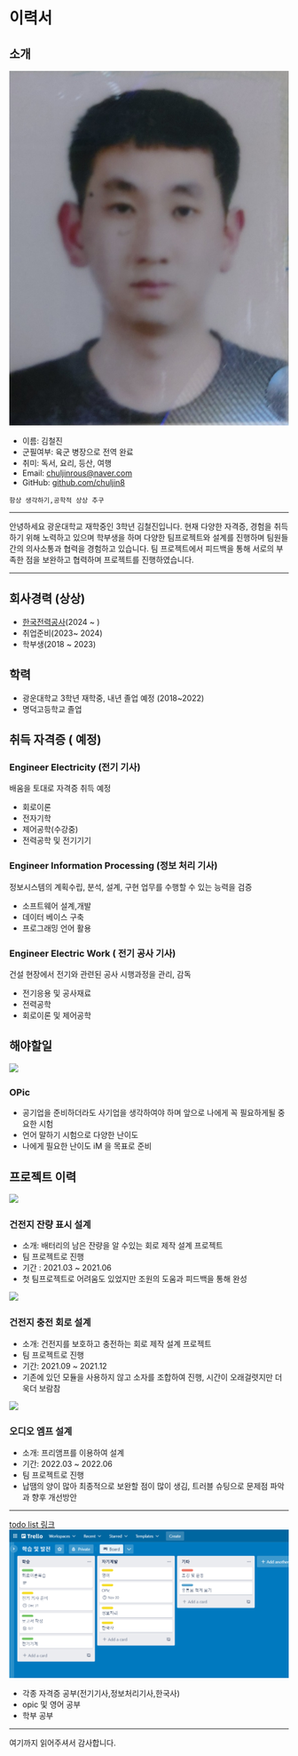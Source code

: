 # 이력서

## 소개
![프로필이미지](https://github.com/chuljin8/RESUME/raw/master/images/profile.png)
- 이름: 김철진
- 군필여부: 육군 병장으로 전역 완료
- 취미: 독서, 요리, 등산, 여행
- Email: chuljinrous@naver.com
- GitHub: [github.com/chuljin8](https://github.com/chuljin8)

```
항상 생각하기,공학적 상상 추구
```
---
안녕하세요 광운대학교 재학중인 3학년 김철진입니다. 
현재 다양한 자격증, 경험을 취득하기 위해 노력하고 있으며 학부생을 하며 다양한 팀프로젝트와 설계를 진행하며
팀원들간의 의사소통과 협력을 경험하고 있습니다. 팀 프로젝트에서 피드백을 통해 서로의 부족한 점을 보완하고
협력하며 프로젝트를 진행하였습니다.

---
## 회사경력 (상상)
- [한국전력공사](https://dtd31o1ybbmk8.cloudfront.net/photos/5705a61ac07924c280b54c14cffbbb26/thumb.jpg)(2024 ~ )
- 취업준비(2023~ 2024) 
- 학부생(2018 ~ 2023)

## 학력
- 광운대학교 3학년 재학중, 내년 졸업 예정 (2018~2022)
- 명덕고등학교 졸업

## 취득 자격증 ( 예정)
### Engineer Electricity (전기 기사)
배움을 토대로 자격증 취득 예정
- 회로이론
- 전자기학
- 제어공학(수강중)
- 전력공학 및 전기기기

### Engineer Information Processing (정보 처리 기사)
정보시스템의 계획수립, 분석, 설계, 구현 업무를 수행할 수 있는 능력을 검증
- 소프트웨어 설계,개발
- 데이터 베이스 구축
- 프로그래밍 언어 활용

### Engineer Electric Work ( 전기 공사 기사)
건설 현장에서 전기와 관련된 공사 시행과정을 관리, 감독
- 전기응용 및 공사재료
- 전력공학
-  회로이론 및 제어공학

## 해야할일
<img src="https://w.namu.la/s/d110dd2db4b2b36312f4134705280f8aa91730878abbcad16e396e669f68d78fd068ef4cfbd1741e512289f065bdfc28a1b71f9310222f480cda45f4eddf96a8aed777ad27b50700bd265b27a85a3d695b92d35d894b06a7c3bb0246d9c15a52">

### OPic 
- 공기업을 준비하더라도 사기업을 생각하여야 하며 앞으로 나에게 꼭 필요하게될 중요한 시험
- 언어 말하기 시험으로 다양한 난이도 
- 나에게 필요한 난이도 iM 을 목표로 준비

## 프로젝트 이력


<img src="https://www.devicemart.co.kr/data/collect_img/kind_0/goods/large/1383971.jpg">

### 건전지 잔량 표시 설계
- 소개: 배터리의 남은 잔량을 알 수있는 회로 제작 설계 프로젝트
- 팀 프로젝트로 진행
- 기간 : 2021.03 ~ 2021.06
- 첫 팀프로젝트로 어려움도 있었지만 조원의 도움과 피드백을 통해 완성
<img src="http://openimage.interpark.com/goods_image_big/3/0/4/8/8154733048_l.jpg">

### 건전지 충전 회로 설계
- 소개: 건전지를 보호하고 충전하는 회로 제작 설계 프로젝트
- 팀 프로젝트로 진행
- 기간: 2021.09 ~ 2021.12
- 기존에 있던 모듈을 사용하지 않고 소자를 조합하여 진행, 시간이 오래걸렷지만 더욱더 보람참 

<img src="https://w7.pngwing.com/pngs/384/121/png-transparent-kicker-compr-2%E2%84%A6-loudspeaker-amplifier-computer-hardware-gold-speaker-lens-printed-circuit-board-computer-hardware.png">

### 오디오 엠프 설계 
- 소개: 프리앰프를 이용하여  설계
- 기간: 2022.03 ~ 2022.06
- 팀 프로젝트로 진행
- 납땜의 양이 많아 최종적으로 보완할 점이 많이 생김, 트러블 슈팅으로 문제점 파악과
향후 개선방안 


---

[todo list 링크](https://trello.com/invite/b/gtIeUih7/2303423d7fea8cc7fdbf5baf221ef949/학습-및-발전)
![](https://github.com/chuljin8/RESUME/raw/master/images/todo.png)
- 각종 자격증 공부(전기기사,정보처리기사,한국사)
- opic 및 영어 공부
- 학부 공부 

---

여기까지 읽어주셔서 감사합니다. <br/>
